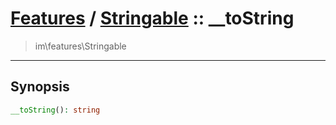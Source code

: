 # [Features](features.md) / [Stringable](features-Stringable.md) :: __toString
 > im\features\Stringable
____

## Synopsis
```php
__toString(): string
```
